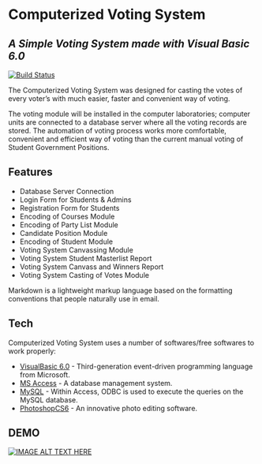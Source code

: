 # Computerized Voting System
## _A Simple Voting System made with Visual Basic 6.0_

[![Build Status](https://travis-ci.org/joemccann/dillinger.svg?branch=master)](https://github.com/acjacinto/computerized-voting-system)

The Computerized Voting System was designed for casting the votes of every voter’s with much easier, faster and convenient way of voting. 

The voting module will be installed in the computer laboratories; computer units are connected to a database server where all the voting records are stored. The automation of voting process works more comfortable, convenient and efficient way of voting than the current manual voting of Student Government Positions.

## Features

- Database Server Connection
- Login Form for Students & Admins
- Registration Form for Students
- Encoding of Courses Module
- Encoding of Party List Module
- Candidate Position Module
- Encoding of Student Module
- Voting System Canvassing Module
- Voting System Student Masterlist Report 
- Voting System Canvass and Winners Report
- Voting System Casting of Votes Module

Markdown is a lightweight markup language based on the formatting conventions
that people naturally use in email.

## Tech

Computerized Voting System uses a number of softwares/free softwares to work properly:

- [VisualBasic 6.0](https://winworldpc.com/product/microsoft-visual-bas/60) - Third-generation event-driven programming language from Microsoft.
- [MS Access](https://www.microsoft.com/en-ww/microsoft-365/access) - A database management system.
- [MySQL](https://dev.mysql.com/doc/connector-odbc/en/connector-odbc-examples-tools-with-access.html) - Within Access, ODBC is used to execute the queries on the MySQL database.
- [PhotoshopCS6](https://www.adobe.com/sea/products/photoshop.html) - An innovative photo editing software.


## DEMO

[![IMAGE ALT TEXT HERE](https://img.youtube.com/vi/ku0Vlh8GLOw/0.jpg)](https://www.youtube.com/watch?v=ku0Vlh8GLOw&t=222s)



[//]: # (These are reference links used in the body of this note and get stripped out when the markdown processor does its job. There is no need to format nicely because it shouldn't be seen. Thanks SO - http://stackoverflow.com/questions/4823468/store-comments-in-markdown-syntax)

   [dill]: <https://github.com/joemccann/dillinger>
   [git-repo-url]: <https://github.com/joemccann/dillinger.git>
   [john gruber]: <http://daringfireball.net>
   [df1]: <http://daringfireball.net/projects/markdown/>
   [markdown-it]: <https://github.com/markdown-it/markdown-it>
   [Ace Editor]: <http://ace.ajax.org>
   [node.js]: <http://nodejs.org>
   [Twitter Bootstrap]: <http://twitter.github.com/bootstrap/>
   [jQuery]: <http://jquery.com>
   [@tjholowaychuk]: <http://twitter.com/tjholowaychuk>
   [express]: <http://expressjs.com>
   [AngularJS]: <http://angularjs.org>
   [Gulp]: <http://gulpjs.com>

   [PlDb]: <https://github.com/joemccann/dillinger/tree/master/plugins/dropbox/README.md>
   [PlGh]: <https://github.com/joemccann/dillinger/tree/master/plugins/github/README.md>
   [PlGd]: <https://github.com/joemccann/dillinger/tree/master/plugins/googledrive/README.md>
   [PlOd]: <https://github.com/joemccann/dillinger/tree/master/plugins/onedrive/README.md>
   [PlMe]: <https://github.com/joemccann/dillinger/tree/master/plugins/medium/README.md>
   [PlGa]: <https://github.com/RahulHP/dillinger/blob/master/plugins/googleanalytics/README.md>
